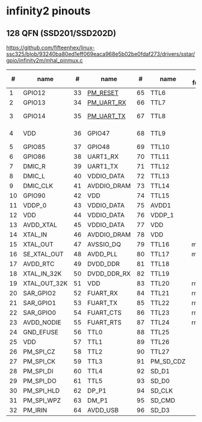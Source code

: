 # infinity2 pinouts

## 128 QFN (SSD201/SSD202D)

https://github.com/fifteenhex/linux-ssc325/blob/93240ba80ed1eff069eaca968e5b02be0fdaf273/drivers/sstar/gpio/infinity2m/mhal_pinmux.c

| #  | name         | #  | name                                       | #  | name      | alt functions | #   | name                                 | alt functions      |
|----|--------------|----|--------------------------------------------|----|-----------|---------------|-----|--------------------------------------|--------------------|
| 1  | GPIO12       | 33 | [PM_RESET](/ip/commonpins.md#pm_reset)     | 65 | TTL6      |               | 97  | SD_D2                                |                    |
| 2  | GPIO13       | 34 | [PM_UART_RX](/ip/commonpins.md#pm_uart_rx) | 66 | TTL7      |               | 98  | VDDP_1                               |                    |
| 3  | GPIO14       | 35 | [PM_UART_TX](/ip/commonpins.md#pm_uart_tx) | 67 | TTL8      |               | 99  | GPIO0                                | eth1_mdio, i2s_wck |
| 4  | VDD          | 36 | GPIO47                                     | 68 | TTL9      |               | 100 | GPIO1                                | eth1_mdc, i2s_bck  |
| 5  | GPIO85       | 37 | GPIO48                                     | 69 | TTL10     |               | 101 | GPIO2                                | i2c1_scl           |
| 6  | GPIO86       | 38 | UART1_RX                                   | 70 | TTL11     |               | 102 | GPIO3                                | i2c1_sda           |
| 7  | DMIC_R       | 39 | UART1_TX                                   | 71 | TTL12     |               | 103 | [PM_LED0](/ip/commonpins.md#pm_led0) |                    |
| 8  | DMIC_L       | 40 | VDDIO_DATA                                 | 72 | TTL13     |               | 104 | [PM_LED1](/ip/commonpins.md#pm_led1) |                    |
| 9  | DMIC_CLK     | 41 | AVDDIO_DRAM                                | 73 | TTL14     |               | 105 | VDD                                  |                    |
| 10 | GPIO90       | 42 | VDD                                        | 74 | TTL15     |               | 106 | AVDD_ETH                             |                    |
| 11 | VDDP_0       | 43 | VDDIO_DATA                                 | 75 | AVDD1     |               | 107 | ETH_RN                               |                    |
| 12 | VDD          | 44 | VDDIO_DATA                                 | 76 | VDDP_1    |               | 108 | ETH_RP                               |                    |
| 13 | AVDD_XTAL    | 45 | VDDIO_DATA                                 | 77 | VDD       |               | 109 | ETH_TN                               |                    |
| 14 | XTAL_IN      | 46 | AVDDIO_DRAM                                | 78 | VDD       |               | 110 | ETH_TP                               |                    |
| 15 | XTAL_OUT     | 47 | AVSSIO_DQ                                  | 79 | TTL16     | mdio?         | 111 | DP_P2                                |                    |
| 16 | SE_XTAL_OUT  | 48 | AVDD_PLL                                   | 80 | TTL17     | mdc?          | 112 | DM_P2                                |                    |
| 17 | AVDD_RTC     | 49 | DVDD_DDR                                   | 81 | TTL18     |               | 113 | AVDD_USB                             |                    |
| 18 | XTAL_IN_32K  | 50 | DVDD_DDR_RX                                | 82 | TTL19     |               | 114 | AVDD_AUD                             |                    |
| 19 | XTAL_OUT_32K | 51 | VDD                                        | 83 | TTL20     | rmii_rxd0?    | 115 | AUD_LINEOUT_R0                       |                    |
| 20 | SAR_GPIO2    | 52 | FUART_RX                                   | 84 | TTL21     | rmii_rxd1?    | 116 | AUD_LINEOUT_L0                       |                    |
| 21 | SAR_GPIO1    | 53 | FUART_TX                                   | 85 | TTL22     | rmii_txd0?    | 117 | AUD_MICCM0                           |                    |
| 22 | SAR_GPIO0    | 54 | FUART_CTS                                  | 86 | TTL23     | rmii_txd1?    | 118 | AUD_MICIN0                           |                    |
| 23 | AVDD_NODIE   | 55 | FUART_RTS                                  | 87 | TTL24     | rmii_txen?    | 119 | AUD_VRM_DAC                          |                    |
| 24 | GND_EFUSE    | 56 | TTL0                                       | 88 | TTL25     |               | 120 | AUD_VAG                              |                    |
| 25 | VDD          | 57 | TTL1                                       | 89 | TTL26     |               | 121 | GPIO4                                |                    |
| 26 | PM_SPI_CZ    | 58 | TTL2                                       | 90 | TTL27     |               | 122 | GPIO5                                |                    |
| 27 | PM_SPI_CK    | 59 | TTL3                                       | 91 | PM_SD_CDZ |               | 123 | GPIO6                                |                    |
| 28 | PM_SPI_DI    | 60 | TTL4                                       | 92 | SD_D1     |               | 124 | GPIO7                                |                    |
| 29 | PM_SPI_DO    | 61 | TTL5                                       | 93 | SD_D0     |               | 125 | UART2_RX                             | spi0_mode5         |
| 30 | PM_SPI_HLD   | 62 | DP_P1                                      | 94 | SD_CLK    |               | 126 | UART2_TX                             | spi0_mode5         |
| 31 | PM_SPI_WPZ   | 63 | DM_P1                                      | 95 | SD_CMD    |               | 127 | GPIO10                               | spi0_mode5         |
| 32 | PM_IRIN      | 64 | AVDD_USB                                   | 96 | SD_D3     |               | 128 | GPIO11                               | spi0_mode5         |
